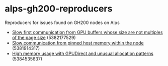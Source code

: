 # alps-gh200-reproducers

Reproducers for issues found on GH200 nodes on Alps

- [Slow first communication from GPU buffers whose size are not multiples of the page size](gpudirect-p2p-overalloc/README.md) (5382177529)
- [Slow communication from pinned host memory within the node](intranode-pinned-host-comm/README.md) (5381914317)
- [High memory usage with GPUDirect and unusual allocation patterns](gpudirect-oom/README.md) (5384535637)
